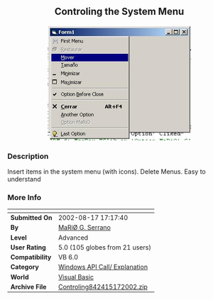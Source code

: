 ﻿<div align="center">

## Controling the System Menu

<img src="PIC20025171117519564.jpg">
</div>

### Description

Insert items in the system menu (with icons). Delete Menus. Easy to understand
 
### More Info
 


<span>             |<span>
---                |---
**Submitted On**   |2002-08-17 17:17:40
**By**             |[MaRiØ G\. Serrano](https://github.com/Planet-Source-Code/PSCIndex/blob/master/ByAuthor/mari-g-serrano.md)
**Level**          |Advanced
**User Rating**    |5.0 (105 globes from 21 users)
**Compatibility**  |VB 6\.0
**Category**       |[Windows API Call/ Explanation](https://github.com/Planet-Source-Code/PSCIndex/blob/master/ByCategory/windows-api-call-explanation__1-39.md)
**World**          |[Visual Basic](https://github.com/Planet-Source-Code/PSCIndex/blob/master/ByWorld/visual-basic.md)
**Archive File**   |[Controling842415172002\.zip](https://github.com/Planet-Source-Code/mari-g-serrano-controling-the-system-menu__1-34882/archive/master.zip)








